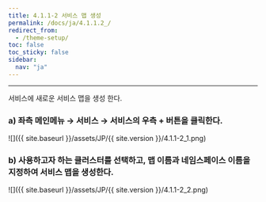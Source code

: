 ```yaml
---
title: 4.1.1-2 서비스 맵 생성
permalink: /docs/ja/4.1.1.2_/
redirect_from:
  - /theme-setup/
toc: false
toc_sticky: false
sidebar:
  nav: "ja"
---
```


---
서비스에 새로운 서비스 맵을 생성 한다.

### a\) 좌측 메인메뉴 → 서비스 → 서비스의 우측 + 버튼을 클릭한다.
![]({{ site.baseurl }}/assets/JP/{{ site.version }}/4.1.1-2_1.png)

### b\) 사용하고자 하는 클러스터를 선택하고, 맵 이름과 네임스페이스 이름을 지정하여 서비스 맵을 생성한다.
![]({{ site.baseurl }}/assets/JP/{{ site.version }}/4.1.1-2_2.png)
